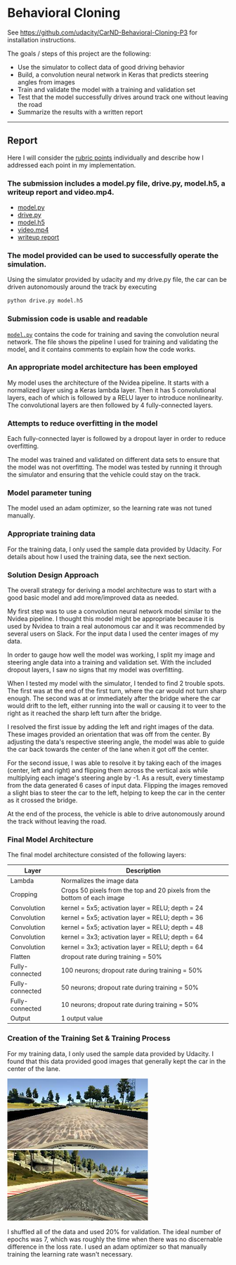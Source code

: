 # Behavioral Cloning

See <https://github.com/udacity/CarND-Behavioral-Cloning-P3> for installation instructions.

The goals / steps of this project are the following:
* Use the simulator to collect data of good driving behavior
* Build, a convolution neural network in Keras that predicts steering angles from images
* Train and validate the model with a training and validation set
* Test that the model successfully drives around track one without leaving the road
* Summarize the results with a written report

---

## Report

Here I will consider the [rubric points](https://review.udacity.com/#!/rubrics/432/view) individually and describe how I addressed each point in my implementation.  

### The submission includes a model.py file, drive.py, model.h5, a writeup report and video.mp4.

- [model.py](model.py)
- [drive.py](drive.py)
- [model.h5](model.h5)
- [video.mp4](video.mp4)
- [writeup report](#report)

### The model provided can be used to successfully operate the simulation.

Using the simulator provided by udacity and my drive.py file, the car can be driven autonomously around the track by executing 
```sh
python drive.py model.h5
```

### Submission code is usable and readable

[`model.py`](model.py) contains the code for training and saving the convolution neural network. The file shows the pipeline I used for training and validating the model, and it contains comments to explain how the code works.

### An appropriate model architecture has been employed

My model uses the architecture of the Nvidea pipeline. It starts with a normalized layer using a Keras lambda layer. Then it has 5 convolutional layers, each of which is followed by a RELU layer to introduce nonlinearity. The convolutional layers are then followed by 4 fully-connected layers.

### Attempts to reduce overfitting in the model

Each fully-connected layer is followed by a dropout layer in order to reduce overfitting.

The model was trained and validated on different data sets to ensure that the model was not overfitting. The model was tested by running it through the simulator and ensuring that the vehicle could stay on the track.

### Model parameter tuning

The model used an adam optimizer, so the learning rate was not tuned manually.

### Appropriate training data

For the training data, I only used the sample data provided by Udacity. For details about how I used the training data, see the next section.

### Solution Design Approach

The overall strategy for deriving a model architecture was to start with a good basic model and add more/improved data as needed.

My first step was to use a convolution neural network model similar to the Nvidea pipeline. I thought this model might be appropriate because it is used by Nvidea to train a real autonomous car and it was recommended by several users on Slack. For the input data I used the center images of my data.

In order to gauge how well the model was working, I split my image and steering angle data into a training and validation set. With the included dropout layers, I saw no signs that my model was overfitting.

When I tested my model with the simulator, I tended to find 2 trouble spots. The first was at the end of the first turn, where the car would not turn sharp enough. The second was at or immediately after the bridge where the car would drift to the left, either running into the wall or causing it to veer to the right as it reached the sharp left turn after the bridge.

I resolved the first issue by adding the left and right images of the data. These images provided an orientation that was off from the center. By adjusting the data's respective steering angle, the model was able to guide the car back towards the center of the lane when it got off the center.

For the second issue, I was able to resolve it by taking each of the images (center, left and right) and flipping them across the vertical axis while multiplying each image's steering angle by -1. As a result, every timestamp from the data generated 6 cases of input data. Flipping the images removed a slight bias to steer the car to the left, helping to keep the car in the center as it crossed the bridge.

At the end of the process, the vehicle is able to drive autonomously around the track without leaving the road.

### Final Model Architecture

The final model architecture consisted of the following layers:

| Layer | Description |
| --- | --- |
| Lambda | Normalizes the image data |
| Cropping | Crops 50 pixels from the top and 20 pixels from the bottom of each image |
| Convolution | kernel = 5x5; activation layer = RELU; depth = 24 |
| Convolution | kernel = 5x5; activation layer = RELU; depth = 36 |
| Convolution | kernel = 5x5; activation layer = RELU; depth = 48 |
| Convolution | kernel = 3x3; activation layer = RELU; depth = 64 |
| Convolution | kernel = 3x3; activation layer = RELU; depth = 64 |
| Flatten | dropout rate during training = 50%|
| Fully-connected | 100 neurons; dropout rate during training = 50% |
| Fully-connected | 50 neurons; dropout rate during training = 50% |
| Fully-connected | 10 neurons; dropout rate during training = 50% |
| Output | 1 output value |

### Creation of the Training Set & Training Process

For my training data, I only used the sample data provided by Udacity. I found that this data provided good images that generally kept the car in the center of the lane.

![alt text][image1]
![alt text][image2]

I shuffled all of the data and used 20% for validation. The ideal number of epochs was 7, which was roughly the time when there was no discernable difference in the loss rate. I used an adam optimizer so that manually training the learning rate wasn't necessary.

[image1]: ./img/center_2016_12_01_13_30_48_287.jpg "Image1"
[image2]: ./img/center_2016_12_01_13_33_06_411.jpg "Image2"
